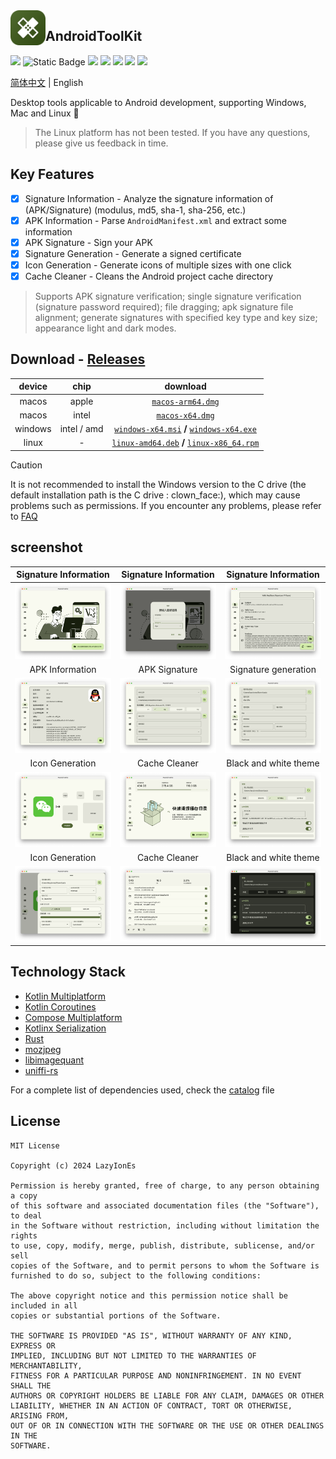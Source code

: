 <img src="/composeApp/launcher/icon.png" width="56" align="left" />

## AndroidToolKit

<p align="start">
<a href="https://opensource.org/license/mit"><img src="https://img.shields.io/github/license/LazyIonEs/AndroidToolKit?color=green"/></a>
<img alt="Static Badge" src="https://img.shields.io/badge/platform-%20macos%20%7C%20windows%20%7C%20linux%20-5776E0">
<a href="https://github.com/LazyIonEs/AndroidToolKit/actions"><img src="https://img.shields.io/github/actions/workflow/status/LazyIonEs/AndroidToolKit/build-release.yml"/></a>
<a href="https://github.com/LazyIonEs/AndroidToolKit/releases/latest"><img src="https://img.shields.io/github/downloads/LazyIonEs/AndroidToolKit/total?color=orange"/></a>
<a href="https://github.com/LazyIonEs/AndroidToolKit/releases/latest"><img src="https://img.shields.io/github/v/release/LazyIonEs/AndroidToolKit"/></a>
<a href="https://kotlinlang.org"><img src="https://img.shields.io/badge/kotlin-2.1.21-7a54f6"/></a>
<a href="https://www.rust-lang.org/"><img src="https://img.shields.io/badge/rust-1.85.1-black"/></a>
</p>


<!-- ![GitHub Actions Workflow Status](https://img.shields.io/github/actions/workflow/status/LazyIonEs/AndroidToolKit/build-release.yml)
![GitHub Downloads (all assets, all releases)](https://img.shields.io/github/downloads/LazyIonEs/AndroidToolKit/total)
![GitHub Release](https://img.shields.io/github/v/release/LazyIonEs/AndroidToolKit)
![GitHub License](https://img.shields.io/github/license/LazyIonEs/AndroidToolKit)
![GitHub Downloads (all assets, latest release)](https://img.shields.io/github/downloads/LazyIonEs/AndroidToolKit/latest/total) -->


[简体中文](./README.md) | English

Desktop tools applicable to Android development, supporting Windows, Mac and Linux :tada:
> The Linux platform has not been tested. If you have any questions, please give us feedback in time.

## Key Features

- [x] Signature Information - Analyze the signature information of (APK/Signature) (modulus, md5, sha-1, sha-256, etc.)
- [x] APK Information - Parse `AndroidManifest.xml` and extract some information
- [x] APK Signature - Sign your APK
- [x] Signature Generation - Generate a signed certificate
- [x] Icon Generation - Generate icons of multiple sizes with one click
- [x] Cache Cleaner - Cleans the Android project cache directory

> Supports APK signature verification; single signature verification (signature password required); file dragging; apk
> signature file alignment; generate signatures with specified key type and key size; appearance light and dark modes.

## Download - [Releases](https://github.com/LazyIonEs/AndroidToolKit/releases/latest)

| device  |    chip     |                                                                                                                         download                                                                                                                          |
|:-------:|:-----------:|:---------------------------------------------------------------------------------------------------------------------------------------------------------------------------------------------------------------------------------------------------------:|
|  macos  |    apple    |                                                                 [`macos-arm64.dmg`](https://github.com/LazyIonEs/AndroidToolKit/releases/latest/download/AndroidToolKit-macos-arm64.dmg)                                                                  |
|  macos  |    intel    |                                                                   [`macos-x64.dmg`](https://github.com/LazyIonEs/AndroidToolKit/releases/latest/download/AndroidToolKit-macos-x64.dmg)                                                                    |
| windows | intel / amd |  [`windows-x64.msi`](https://github.com/LazyIonEs/AndroidToolKit/releases/latest/download/AndroidToolKit-windows-x64.msi) **/** [`windows-x64.exe`](https://github.com/LazyIonEs/AndroidToolKit/releases/latest/download/AndroidToolKit-windows-x64.exe)  |
|  linux  |      -      | [`linux-amd64.deb`](https://github.com/LazyIonEs/AndroidToolKit/releases/latest/download/AndroidToolKit-linux-amd64.deb) **/** [`linux-x86_64.rpm`](https://github.com/LazyIonEs/AndroidToolKit/releases/latest/download/AndroidToolKit-linux-x86_64.rpm) |

> [!CAUTION]
> It is not recommended to install the Windows version to the C drive (the default installation path is the C drive :
> clown_face:), which may cause problems such as permissions. If you encounter any problems, please refer
> to [FAQ](FAQ.md)

## screenshot

|                                    Signature Information                                    |                                    Signature Information                                    |                                    Signature Information                                    |
|:-------------------------------------------------------------------------------------------:|:-------------------------------------------------------------------------------------------:|:-------------------------------------------------------------------------------------------:|
| <img src="./screenshots/screenshot_signature_information_1.png" alt="" style="zoom:33%;" /> | <img src="./screenshots/screenshot_signature_information_2.png" alt="" style="zoom:33%;" /> | <img src="./screenshots/screenshot_signature_information_3.png" alt="" style="zoom:33%;" /> |
|                                       APK Information                                       |                                        APK Signature                                        |                                    Signature generation                                     |
|    <img src="./screenshots/screenshot_apk_information_1.png" alt="" style="zoom:32%;" />    |     <img src="./screenshots/screenshot_apk_signature_1.png" alt="" style="zoom:33%;" />     | <img src="./screenshots/screenshot_signature_generation_1.png" alt="" style="zoom:33%;" />  |
|                                       Icon Generation                                       |                                        Cache Cleaner                                        |                                    Black and white theme                                    |
|     <img src="./screenshots/screenshot_icon_factory_1.png" alt="" style="zoom:33%;" />      |      <img src="./screenshots/screenshot_cache_clear_0.png" alt="" style="zoom:33%;" />      |          <img src="./screenshots/screenshot_light.png" alt="" style="zoom:33%;" />          |
|                                       Icon Generation                                       |                                        Cache Cleaner                                        |                                    Black and white theme                                    |
|     <img src="./screenshots/screenshot_icon_factory_2.png" alt="" style="zoom:33%;" />      |      <img src="./screenshots/screenshot_cache_clear_1.png" alt="" style="zoom:33%;" />      |          <img src="./screenshots/screenshot_dark.png" alt="" style="zoom:33%;" />           |

## Technology Stack

- [Kotlin Multiplatform](https://kotlinlang.org/lp/multiplatform/)
- [Kotlin Coroutines](https://github.com/Kotlin/kotlinx.coroutines)
- [Compose Multiplatform](https://www.jetbrains.com/lp/compose-multiplatform/)
- [Kotlinx Serialization](https://github.com/Kotlin/kotlinx.serialization)
- [Rust](https://github.com/rust-lang/rust)
- [mozjpeg](https://github.com/mozilla/mozjpeg)
- [libimagequant](https://github.com/ImageOptim/libimagequant)
- [uniffi-rs](https://github.com/mozilla/uniffi-rs)

For a complete list of dependencies used, check the [catalog](/gradle/libs.versions.toml) file

## License

```
MIT License

Copyright (c) 2024 LazyIonEs

Permission is hereby granted, free of charge, to any person obtaining a copy
of this software and associated documentation files (the "Software"), to deal
in the Software without restriction, including without limitation the rights
to use, copy, modify, merge, publish, distribute, sublicense, and/or sell
copies of the Software, and to permit persons to whom the Software is
furnished to do so, subject to the following conditions:

The above copyright notice and this permission notice shall be included in all
copies or substantial portions of the Software.

THE SOFTWARE IS PROVIDED "AS IS", WITHOUT WARRANTY OF ANY KIND, EXPRESS OR
IMPLIED, INCLUDING BUT NOT LIMITED TO THE WARRANTIES OF MERCHANTABILITY,
FITNESS FOR A PARTICULAR PURPOSE AND NONINFRINGEMENT. IN NO EVENT SHALL THE
AUTHORS OR COPYRIGHT HOLDERS BE LIABLE FOR ANY CLAIM, DAMAGES OR OTHER
LIABILITY, WHETHER IN AN ACTION OF CONTRACT, TORT OR OTHERWISE, ARISING FROM,
OUT OF OR IN CONNECTION WITH THE SOFTWARE OR THE USE OR OTHER DEALINGS IN THE
SOFTWARE.
```
